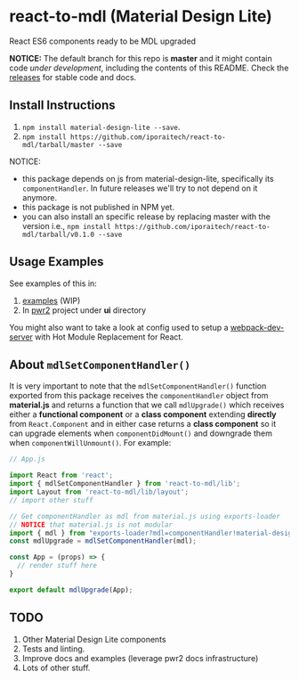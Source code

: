 # react-to-mdl (Material Design Lite)

React ES6 components ready to be MDL upgraded

**NOTICE:** The default branch for this repo is **master** and it might contain code _under development_, including the contents of this README. Check the [releases](https://github.com/iporaitech/react-to-mdl/releases) for stable code and docs.

## Install Instructions

1. `npm install material-design-lite --save`.
2. `npm install https://github.com/iporaitech/react-to-mdl/tarball/master --save`

NOTICE:
* this package depends on js from material-design-lite, specifically its `componentHandler`. In future releases we'll try to not depend on it anymore.
* this package is not published in NPM yet.
* you can also install an specific release by replacing master with the version
i.e., `npm install https://github.com/iporaitech/react-to-mdl/tarball/v0.1.0 --save`

## Usage Examples

See examples of this in:

1. [examples](examples) (WIP)
2. In [pwr2](https://github.com/iporaitech/pwr2-docker) project under **ui** directory

You might also want to take a look at config used to setup a
[webpack-dev-server](webpack-dev-server.config.js) with Hot Module Replacement for React.

## About `mdlSetComponentHandler()`

It is very important to note that the `mdlSetComponentHandler()` function exported from this package receives the `componentHandler` object from **material.js** and returns a function that we call `mdlUpgrade()` which receives either a **functional component** or a **class component** extending **directly** from `React.Component` and in either case returns a **class component** so it can upgrade elements when `componentDidMount()` and downgrade them when `componentWillUnmount()`. For example:

```javascript
// App.js

import React from 'react';
import { mdlSetComponentHandler } from 'react-to-mdl/lib';
import Layout from 'react-to-mdl/lib/layout';
// import other stuff

// Get componentHandler as mdl from material.js using exports-loader
// NOTICE that material.js is not modular
import { mdl } from "exports-loader?mdl=componentHandler!material-design-lite/material";
const mdlUpgrade = mdlSetComponentHandler(mdl);

const App = (props) => {
  // render stuff here
}

export default mdlUpgrade(App);
```

## TODO

1. Other Material Design Lite components
2. Tests and linting.
3. Improve docs and examples (leverage pwr2 docs infrastructure)
4. Lots of other stuff.
